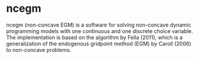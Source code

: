 ncegm
=====

ncegm (non-concave EGM) is a software for solving non-concave dynamic programming models with one continuous and one discrete choice variable. The implementation is based on the algorithm by Fella (2011), which is a generalization of the endogenous gridpoint method (EGM) by Caroll (2006) to non-concave problems.

